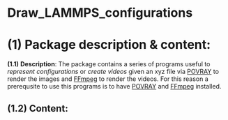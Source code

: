 # Draw_LAMMPS_configurations
# (1) Package description & content:

**(1.1)** **Description**: The package contains a series of programs useful to *represent configurations* or *create videos* given an xyz file via [POVRAY](http://www.povray.org/) to render the images and [FFmpeg](https://ffmpeg.org/) to render the videos. For this reason a prerequsite to use this programs is to have [POVRAY](http://www.povray.org/) and [FFmpeg](https://ffmpeg.org/) installed.

**(1.2)** **Content**:
- 
